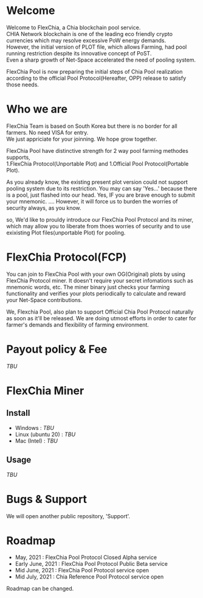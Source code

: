 # Welcome

Welcome to FlexChia, a Chia blockchain pool service.  
CHIA Network blockchain is one of the leading eco friendly crypto currencies which may resolve excessive PoW energy demands.  
However, the initial version of PLOT file, which allows Farming, had pool running restriction despite its innovative concept of PoST.  
Even a sharp growth of Net-Space accelerated the need of pooling system.

FlexChia Pool is now preparing the initial steps of Chia Pool realization according to the official Pool Protocol(Hereafter, OPP) release to satisfy those needs.

# Who we are

FlexChia Team is based on South Korea but there is no border for all farmers. No need VISA for entry.  
We just appriciate for your joinning. We hope grow together. 

FlexChia Pool have distinctive strength for 2 way pool farming methodes supports,  
1.FlexChia Protocol(Unportable Plot) and
1.Official Pool Protocol(Portable Plot).  

As you already know, the existing present plot version could not support pooling system due to its restriction. 
You may can say 'Yes...' because there is a pool, just flashed into our head. Yes, IF you are brave enough to submit your mnemonic.
.... However, it will force us to burden the worries of security always, as you know.

so, We'd like to prouldy introduce our FlexChia Pool Protocol and its miner, which may allow you to liberate from thoes worries of security and to use exixisting Plot files(unportable Plot) for pooling.

# FlexChia Protocol(FCP)

You can join to FlexChia Pool with your own OG(Original) plots by using FlexChia Protocol miner. It doesn't require your secret infomations such as mnemonic words, etc. 
The miner binary just checks your farming functionality and verifies your plots periodically to calculate and reward your Net-Space contributions.

We, Flexchia Pool, also plan to support Official Chia Pool Protocol naturally as soon as it'll be released.
We are doing utmost efforts in order to cater for farmer's demands and flexibility of farming environment.


# Payout policy & Fee

_TBU_

# FlexChia Miner
## Install
* Windows : _TBU_
* Linux (ubuntu 20) : _TBU_
* Mac (Intel) : _TBU_

## Usage

_TBU_

# Bugs & Support

We will open another public repository, 'Support'.

# Roadmap

* May, 2021 : FlexChia Pool Protocol Closed Alpha service
* Early June, 2021 : FlexChia Pool Protocol Public Beta service
* Mid June, 2021 : FlexChia Pool Protocol service open
* Mid July, 2021 : Chia Reference Pool Protocol service open

Roadmap can be changed.
